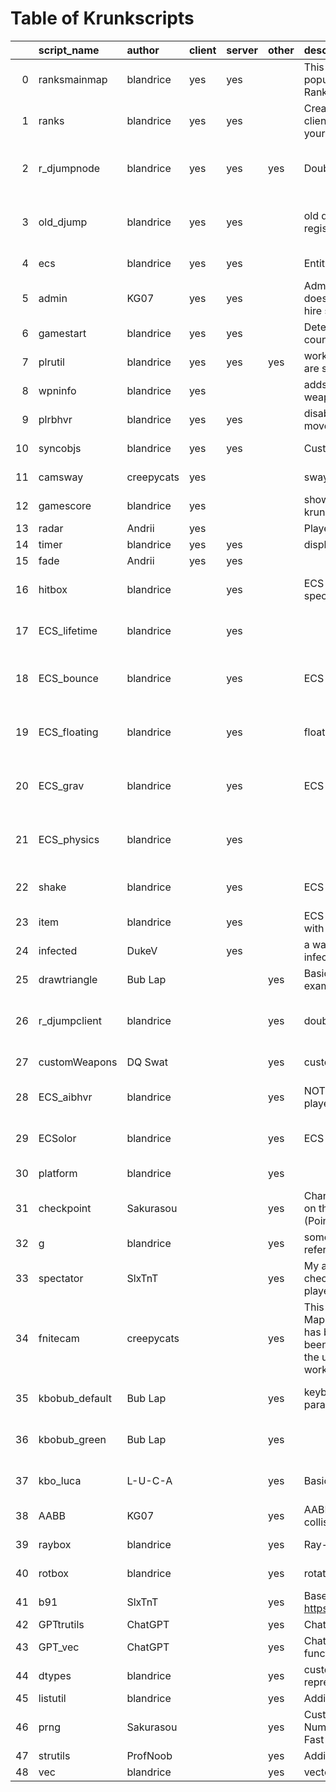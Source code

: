 # Table of Krunkscripts
|    | script_name    | author     | client   | server   | other   | description                                                                                                                                                                                                     | link                                                                                  | category   | path                                                                                                        | tags                                                                        |
|---:|:---------------|:-----------|:---------|:---------|:--------|:----------------------------------------------------------------------------------------------------------------------------------------------------------------------------------------------------------------|:--------------------------------------------------------------------------------------|:-----------|:------------------------------------------------------------------------------------------------------------|:----------------------------------------------------------------------------|
|  0 | ranksmainmap   | blandrice  | yes      | yes      |         | This is a shareable script to display popular Krunker Commmunity Clans Ranks in-game.                                                                                                                           | https://github.com/blandrice/krunkerClansPlus                                         | database   | https://github.com/blandrice/blandlibs/tree/master/libs/database/clansrank                                  | ["'database'", " 'clansrank'"]                                              |
|  1 | ranks          | blandrice  | yes      | yes      |         | Create a map in Krunker and copy the client & server scripts from this github to your new map.                                                                                                                  | https://github.com/blandrice/krunkerClansPlus                                         | database   | https://github.com/blandrice/blandlibs/tree/master/libs/database/clansrank                                  | ["'database'", " 'clansrank'"]                                              |
|  2 | r_djumpnode    | blandrice  | yes      | yes      | yes     | Doublejump with crystals                                                                                                                                                                                        |                                                                                       | game       | https://github.com/blandrice/blandlibs/tree/master/libs/game/custommovement/doublejump/djregistersync_nodes | ["'game'", " 'custommovement'", " 'doublejump'", " 'djregistersync_nodes'"] |
|  3 | old_djump      | blandrice  | yes      | yes      |         | old doublejump by blandrice before registersync was introduced.                                                                                                                                                 |                                                                                       | game       | https://github.com/blandrice/blandlibs/tree/master/libs/game/custommovement/doublejump/dj_oldsync           | ["'game'", " 'custommovement'", " 'doublejump'", " 'dj_oldsync'"]           |
|  4 | ecs            | blandrice  | yes      | yes      |         | Entity Component System                                                                                                                                                                                         |                                                                                       | game       | https://github.com/blandrice/blandlibs/tree/master/libs/game/ECS/system                                     | ["'game'", " 'ECS'", " 'system'"]                                           |
|  5 | admin          | KG07       | yes      | yes      |         | Admin system code: for map makers who doesn’t know or know a bit of scripting to hire some moderators into your map                                                                                             | https://github.com/KG07/admin_system_version1                                         | gameutil   | https://github.com/blandrice/blandlibs/tree/master/libs/gameutil/admin                                      | ["'gameutil'", " 'admin'"]                                                  |
|  6 | gamestart      | blandrice  | yes      | yes      |         | Detect game start in a map with a countdown.                                                                                                                                                                    |                                                                                       | gameutil   | https://github.com/blandrice/blandlibs/tree/master/libs/gameutil/gamestart                                  | ["'gameutil'", " 'gamestart'"]                                              |
|  7 | plrutil        | blandrice  | yes      | yes      | yes     | workaround to check how many players are spawned in                                                                                                                                                             |                                                                                       | gameutil   | https://github.com/blandrice/blandlibs/tree/master/libs/gameutil/plrutil                                    | ["'gameutil'", " 'plrutil'"]                                                |
|  8 | wpninfo        | blandrice  | yes      |          |         | adds additional CLASS's PRIMARY weapon info to player object.                                                                                                                                                   |                                                                                       | gameutil   | https://github.com/blandrice/blandlibs/tree/master/libs/gameutil/weaponinfo                                 | ["'gameutil'", " 'weaponinfo'"]                                             |
|  9 | plrbhvr        | blandrice  | yes      | yes      |         | disable server sync + behavior for custom movement                                                                                                                                                              |                                                                                       | network    | https://github.com/blandrice/blandlibs/tree/master/libs/network/plrbehavior                                 | ["'network'", " 'plrbehavior'"]                                             |
| 10 | syncobjs       | blandrice  | yes      | yes      |         | Custom Server object syncing.                                                                                                                                                                                   |                                                                                       | network    | https://github.com/blandrice/blandlibs/tree/master/libs/network/syncobjs                                    | ["'network'", " 'syncobjs'"]                                                |
| 11 | camsway        | creepycats | yes      |          |         | sway camera when moving left and right                                                                                                                                                                          |                                                                                       | overlay    | https://github.com/blandrice/blandlibs/tree/master/libs/overlay/cameraSway                                  | ["'overlay'", " 'cameraSway'"]                                              |
| 12 | gamescore      | blandrice  | yes      |          |         | show points incrementing UI through krunkscript                                                                                                                                                                 |                                                                                       | overlay    | https://github.com/blandrice/blandlibs/tree/master/libs/overlay/customgamescoreUI                           | ["'overlay'", " 'customgamescoreUI'"]                                       |
| 13 | radar          | Andrii     | yes      |          |         | Player radar overlay feature                                                                                                                                                                                    |                                                                                       | overlay    | https://github.com/blandrice/blandlibs/tree/master/libs/overlay/radar                                       | ["'overlay'", " 'radar'"]                                                   |
| 14 | timer          | blandrice  | yes      | yes      |         | display a timer (total time given by server)                                                                                                                                                                    |                                                                                       | overlay    | https://github.com/blandrice/blandlibs/tree/master/libs/overlay/timer                                       | ["'overlay'", " 'timer'"]                                                   |
| 15 | fade           | Andrii     | yes      | yes      |         |                                                                                                                                                                                                                 |                                                                                       | scene      | https://github.com/blandrice/blandlibs/tree/master/libs/scene/fade                                          | ["'scene'", " 'fade'"]                                                      |
| 16 | hitbox         | blandrice  |          | yes      |         | ECS hitbox that can be assigned to a specific object.                                                                                                                                                           |                                                                                       | game       | https://github.com/blandrice/blandlibs/tree/master/libs/game/ECS/components/hitbox                          | ["'game'", " 'ECS'", " 'components'", " 'hitbox'"]                          |
| 17 | ECS_lifetime   | blandrice  |          | yes      |         |                                                                                                                                                                                                                 |                                                                                       | game       | https://github.com/blandrice/blandlibs/tree/master/libs/game/ECS/components/lifetime                        | ["'game'", " 'ECS'", " 'components'", " 'lifetime'"]                        |
| 18 | ECS_bounce     | blandrice  |          | yes      |         | ECS bounce object feature                                                                                                                                                                                       |                                                                                       | game       | https://github.com/blandrice/blandlibs/tree/master/libs/game/ECS/components/movement/bounce                 | ["'game'", " 'ECS'", " 'components'", " 'movement'", " 'bounce'"]           |
| 19 | ECS_floating   | blandrice  |          | yes      |         | floating platforms component                                                                                                                                                                                    |                                                                                       | game       | https://github.com/blandrice/blandlibs/tree/master/libs/game/ECS/components/movement/floating               | ["'game'", " 'ECS'", " 'components'", " 'movement'", " 'floating'"]         |
| 20 | ECS_grav       | blandrice  |          | yes      |         | ECS gravity system                                                                                                                                                                                              |                                                                                       | game       | https://github.com/blandrice/blandlibs/tree/master/libs/game/ECS/components/movement/gravity                | ["'game'", " 'ECS'", " 'components'", " 'movement'", " 'gravity'"]          |
| 21 | ECS_physics    | blandrice  |          | yes      |         |                                                                                                                                                                                                                 |                                                                                       | game       | https://github.com/blandrice/blandlibs/tree/master/libs/game/ECS/components/movement/physics                | ["'game'", " 'ECS'", " 'components'", " 'movement'", " 'physics'"]          |
| 22 | shake          | blandrice  |          | yes      |         | ECS shake feature                                                                                                                                                                                               |                                                                                       | game       | https://github.com/blandrice/blandlibs/tree/master/libs/game/ECS/components/movement/shake                  | ["'game'", " 'ECS'", " 'components'", " 'movement'", " 'shake'"]            |
| 23 | item           | blandrice  |          | yes      |         | ECS item that can be picked up :D collides with the world and other objects                                                                                                                                     |                                                                                       | game       | https://github.com/blandrice/blandlibs/tree/master/libs/game/ECS/entities/item                              | ["'game'", " 'ECS'", " 'entities'", " 'item'"]                              |
| 24 | infected       | DukeV      |          | yes      |         | a way to find out whether a player is infected or not                                                                                                                                                           | https://discord.com/channels/859947586005368862/862113777946984459/909435501298204713 | gameutil   | https://github.com/blandrice/blandlibs/tree/master/libs/gameutil/infected                                   | ["'gameutil'", " 'infected'"]                                               |
| 25 | drawtriangle   | Bub Lap    |          |          | yes     | Basic drawTriangle action (KrunkScript example)                                                                                                                                                                 |                                                                                       | examples   | https://github.com/blandrice/blandlibs/tree/master/libs/examples/drawtriangle                               | ["'examples'", " 'drawtriangle'"]                                           |
| 26 | r_djumpclient  | blandrice  |          |          | yes     | double-jump using registersync feature                                                                                                                                                                          |                                                                                       | game       | https://github.com/blandrice/blandlibs/tree/master/libs/game/custommovement/doublejump/djregistersync       | ["'game'", " 'custommovement'", " 'doublejump'", " 'djregistersync'"]       |
| 27 | customWeapons  | DQ Swat    |          |          | yes     | custom weapon script.                                                                                                                                                                                           |                                                                                       | game       | https://github.com/blandrice/blandlibs/tree/master/libs/game/customWeapons                                  | ["'game'", " 'customWeapons'"]                                              |
| 28 | ECS_aibhvr     | blandrice  |          |          | yes     | NOT READY basic movement - following player?                                                                                                                                                                    |                                                                                       | game       | https://github.com/blandrice/blandlibs/tree/master/libs/game/ECS/components/aibehavior                      | ["'game'", " 'ECS'", " 'components'", " 'aibehavior'"]                      |
| 29 | ECSolor        | blandrice  |          |          | yes     | ECS component to change color                                                                                                                                                                                   |                                                                                       | game       | https://github.com/blandrice/blandlibs/tree/master/libs/game/ECS/components/color                           | ["'game'", " 'ECS'", " 'components'", " 'color'"]                           |
| 30 | platform       | blandrice  |          |          | yes     |                                                                                                                                                                                                                 |                                                                                       | game       | https://github.com/blandrice/blandlibs/tree/master/libs/game/ECS/entities/platform                          | ["'game'", " 'ECS'", " 'entities'", " 'platform'"]                          |
| 31 | checkpoint     | Sakurasou  |          |          | yes     | Changes the names of the Checkpoints on the Speedrun Timer in the bottom right (Point 1, Point 2, ...)                                                                                                          |                                                                                       | gameutil   | https://github.com/blandrice/blandlibs/tree/master/libs/gameutil/checkpoint                                 | ["'gameutil'", " 'checkpoint'"]                                             |
| 32 | g              | blandrice  |          |          | yes     | some global vars that other libs can reference to reduce calls                                                                                                                                                  |                                                                                       | gameutil   | https://github.com/blandrice/blandlibs/tree/master/libs/gameutil/global                                     | ["'gameutil'", " 'global'"]                                                 |
| 33 | spectator      | SlxTnT     |          |          | yes     | My attempt at server side spectator checks. Can check the value with player.properties.isSpectator                                                                                                              | https://discord.com/channels/859947586005368862/862113777946984459/900998093300969473 | gameutil   | https://github.com/blandrice/blandlibs/tree/master/libs/gameutil/spectator                                  | ["'gameutil'", " 'spectator'"]                                              |
| 34 | fnitecam       | creepycats |          |          | yes     | This script was created for the Krunker Map Remake of Five Nights at Freddys. It has been modified for public use. It has been attached as a map save to provide the user with a demonstration of how it works. |                                                                                       | overlay    | https://github.com/blandrice/blandlibs/tree/master/libs/overlay/fiveNightsCamera                            | ["'overlay'", " 'fiveNightsCamera'"]                                        |
| 35 | kbobub_default | Bub Lap    |          |          | yes     | keyboard stuff much like L-U-C-A’s but parameterizable                                                                                                                                                          |                                                                                       | overlay    | https://github.com/blandrice/blandlibs/tree/master/libs/overlay/keyboardoverlay/bub                         | ["'overlay'", " 'keyboardoverlay'", " 'bub'"]                               |
| 36 | kbobub_green   | Bub Lap    |          |          | yes     |                                                                                                                                                                                                                 |                                                                                       | overlay    | https://github.com/blandrice/blandlibs/tree/master/libs/overlay/keyboardoverlay/bub                         | ["'overlay'", " 'keyboardoverlay'", " 'bub'"]                               |
| 37 | kbo_luca       | L-U-C-A    |          |          | yes     | Basic HTML Div-based keyboard                                                                                                                                                                                   |                                                                                       | overlay    | https://github.com/blandrice/blandlibs/tree/master/libs/overlay/keyboardoverlay/luca                        | ["'overlay'", " 'keyboardoverlay'", " 'luca'"]                              |
| 38 | AABB           | KG07       |          |          | yes     | AABB (axis-aligned bounding box-box) collision + resolution                                                                                                                                                     |                                                                                       | physics    | https://github.com/blandrice/blandlibs/tree/master/libs/physics/collisions                                  | ["'physics'", " 'collisions'"]                                              |
| 39 | raybox         | blandrice  |          |          | yes     | Ray-box intersections in Krunker.                                                                                                                                                                               |                                                                                       | physics    | https://github.com/blandrice/blandlibs/tree/master/libs/physics/collisions                                  | ["'physics'", " 'collisions'"]                                              |
| 40 | rotbox         | blandrice  |          |          | yes     | rotated bounding box collision                                                                                                                                                                                  |                                                                                       | physics    | https://github.com/blandrice/blandlibs/tree/master/libs/physics/collisions                                  | ["'physics'", " 'collisions'"]                                              |
| 41 | b91            | SlxTnT     |          |          | yes     | Base91 decoding converted from https://github.com/KvanTTT/BaseNcoding                                                                                                                                           |                                                                                       | util       | https://github.com/blandrice/blandlibs/tree/master/libs/util/b91encoding                                    | ["'util'", " 'b91encoding'"]                                                |
| 42 | GPTtrutils     | ChatGPT    |          |          | yes     | ChatGPT test on generating string utilities                                                                                                                                                                     |                                                                                       | util       | https://github.com/blandrice/blandlibs/tree/master/libs/util/ChatGPT                                        | ["'util'", " 'ChatGPT'"]                                                    |
| 43 | GPT_vec        | ChatGPT    |          |          | yes     | ChatGPT test on generating vector functions                                                                                                                                                                     |                                                                                       | util       | https://github.com/blandrice/blandlibs/tree/master/libs/util/ChatGPT                                        | ["'util'", " 'ChatGPT'"]                                                    |
| 44 | dtypes         | blandrice  |          |          | yes     | custom float data types--> binary representation calculations.                                                                                                                                                  |                                                                                       | util       | https://github.com/blandrice/blandlibs/tree/master/libs/util/dtypes                                         | ["'util'", " 'dtypes'"]                                                     |
| 45 | listutil       | blandrice  |          |          | yes     | Additional string utilities                                                                                                                                                                                     |                                                                                       | util       | https://github.com/blandrice/blandlibs/tree/master/libs/util/lists                                          | ["'util'", " 'lists'"]                                                      |
| 46 | prng           | Sakurasou  |          |          | yes     | Custom Seed PRNG (Pseudorandom Number Generator) using SFC32 (Simple Fast Counter) and MurmurHash3                                                                                                              | https://discord.com/channels/859947586005368862/862113777946984459/988841369529376839 | util       | https://github.com/blandrice/blandlibs/tree/master/libs/util/PRNG                                           | ["'util'", " 'PRNG'"]                                                       |
| 47 | strutils       | ProfNoob   |          |          | yes     | Additional String utilities                                                                                                                                                                                     |                                                                                       | util       | https://github.com/blandrice/blandlibs/tree/master/libs/util/strutil                                        | ["'util'", " 'strutil'"]                                                    |
| 48 | vec            | blandrice  |          |          | yes     | vector math                                                                                                                                                                                                     |                                                                                       | util       | https://github.com/blandrice/blandlibs/tree/master/libs/util/vectors                                        | ["'util'", " 'vectors'"]                                                    |